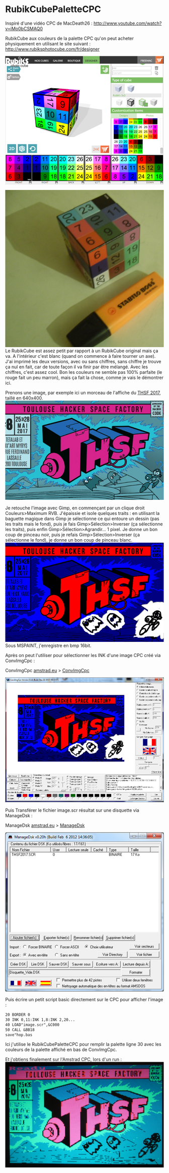# RubikCubePaletteCPC
Inspiré d'une vidéo CPC de MacDeath26 : http://www.youtube.com/watch?v=iMo0bCSMAQ0

RubikCube aux couleurs de la palette CPC qu'on peut acheter physiquement en utilisant le site suivant : http://www.rubiksphotocube.com/fr/designer

![RubikCubePaletteCPC.png](RubikCubePaletteCPC.png)

![RubikCubePaletteNumbersCPC-photo.png](RubikCubePaletteNumbersCPC-photo.png)
Le RubikCube est assez petit par rapport à un RubikCube original mais ça va. A l'intérieur c'est blanc (quand on commence à faire tourner un axe). J'ai imprimé les deux versions, avec ou sans chiffres, sans chiffre je trouve ça nul en fait, car de toute façon il va finir par être mélangé. Avec les chiffres, c'est assez cool. Bon les couleurs ne semble pas 100% parfaite (le rouge fait un peu marron), mais ça fait la chose, comme je vais le démontrer ici.

Prenons une image, par exemple ici un morceau de l'affiche du [THSF 2017](http://www.thsf.net/), taillé en 640x400.
![thsf2017-640x400.png](thsf2017-640x400.png)

Je retouche l'image avec Gimp, en commençant par un clique droit Couleurs>Maximum RVB. J'épaissie et isole quelques traits : en utilisant la baguette magique dans Gimp je sélectionne ce qui entoure un dessin (pas les traits mais le fond), puis je fais Gimp>Sélection>Inverser (ça sélectionne les traits), puis enfin Gimp>Sélection>Agrandir... 1 pixel. Je donne un bon coup de pinceau noir, puis je refais Gimp>Sélection>Inverser (ça sélectionne le fond), je donne un bon coup de pinceau blanc.
![thsf2017-640x400-maxRGB_16.png](thsf2017-640x400-maxRGB_16.png)
Sous MSPAINT, j'enregistre en bmp 16bit.

Après on peut l'utiliser pour sélectionner les INK d'une image CPC créé via ConvImgCpc :

ConvImgCpc [amstrad.eu](http://amstrad.eu/modules/TDMDownloads/) > [ConvImgCpc](http://amstrad.eu/modules/TDMDownloads/singlefile.php?cid=13&lid=186)

![ConvImgCpc.png](ConvImgCpc.png)

Puis Transférer le fichier image.scr résultat sur une disquette via ManageDsk :

ManageDsk [amstrad.eu](http://amstrad.eu/modules/TDMDownloads/) > [ManageDsk](http://amstrad.eu/modules/TDMDownloads/singlefile.php?cid=13&lid=187)

![ManageDsk.png](ManageDsk.png)

Puis écrire un petit script basic directement sur le CPC pour afficher l'image :
```10 MODE 0
20 BORDER 0
30 INK 0,11:INK 1,8:INK 2,20...
40 LOAD"image.scr",&C000
50 CALL &BB18
save"hop.bas
```
Ici j'utilise le RubikCubePaletteCPC pour remplir la palette ligne 30 avec les couleurs de la palette affiché en bas de ConvImgCpc.

Et j'obtiens finalement sur l'Amstrad CPC, lors d'un run :
![RubikCubePaletteNumbersCPC-run.png](RubikCubePaletteNumbersCPC-run.png)

